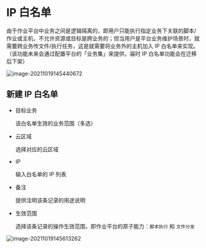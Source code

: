 # IP 白名单

由于作业平台中业务之间是逻辑隔离的，即用户只能执行指定业务下关联的脚本/作业或主机，不允许资源或目标是跨业务的；但当用户是平台业务维护场景时，就需要跨业务传文件/执行任务，这是就需要将业务外的主机加入 IP 白名单来实现。（该功能未来会通过配置平台的「业务集」来提供，届时 IP 白名单功能会在迁移后下架）

![image-20211019145440672](media/image-20211019145440672.png)

## 新建 IP 白名单

- 目标业务

  该白名单生效的业务范围（多选）

- 云区域

  选择对应的云区域

- IP

  输入白名单的 IP 列表

- 备注

  提供注明该条记录的用途说明

- 生效范围

  选择该条记录的操作生效范围，即作业平台的原子能力：`脚本执行` 和 `文件分发`

![image-20211019145613262](media/image-20211019145613262.png)